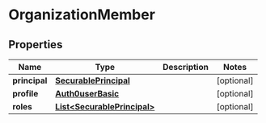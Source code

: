 

# OrganizationMember

## Properties

Name | Type | Description | Notes
------------ | ------------- | ------------- | -------------
**principal** | [**SecurablePrincipal**](SecurablePrincipal.md) |  |  [optional]
**profile** | [**Auth0userBasic**](Auth0userBasic.md) |  |  [optional]
**roles** | [**List&lt;SecurablePrincipal&gt;**](SecurablePrincipal.md) |  |  [optional]





